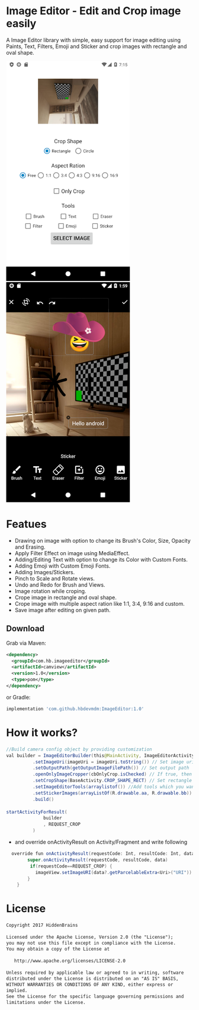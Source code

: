 # Image Editor - Edit and Crop image easily
A Image Editor library with simple, easy support for image editing using Paints, Text, Filters, Emoji and Sticker and crop images with rectangle and oval shape.

![](images/demo.png)  ![](images/editor.png)

# Featues

- Drawing on image with option to change its Brush's Color, Size, Opacity and Erasing.
- Apply Filter Effect on image using MediaEffect.
- Adding/Editing Text with option to change its Color with Custom Fonts.
- Adding Emoji with Custom Emoji Fonts.
- Adding Images/Stickers.
- Pinch to Scale and Rotate views.
- Undo and Redo for Brush and Views.
- Image rotation while croping.
- Crope image in rectangle and oval shape.
- Crope image with multiple aspect ration like 1:1, 3:4, 9:16 and custom.
- Save image after editing on given path.


Download
--------

Grab via Maven:
```xml
<dependency>
  <groupId>com.hb.imageeditor</groupId>
  <artifactId>camview</artifactId>
  <version>1.0</version>
  <type>pom</type>
</dependency>
```
or Gradle:
```groovy
implementation 'com.github.hbdevmdm:ImageEditor:1.0'
```

# How it works?
  ```java
  //Build camera config object by providing customization
  val builder = ImageEditorBuilder(this@MainActivity, ImageEditorActivity::class.java)
            .setImageUri(imageUri = imageUri.toString()) // Set image uri
            .setOutputPath(getOutputImageFilePath()) // Set output path
            .openOnlyImageCropper(cbOnlyCrop.isChecked) // If true, then it will open only image cropper view
            .setCropShape(BaseActivity.CROP_SHAPE_RECT) // Set rectangle or oval crop shape for cropping.
            .setImageEditorTools(arraylistof()) //Add tools which you want to show on image editor. Empty list will show all tools.
            .setStickerImages(arrayListOf(R.drawable.aa, R.drawable.bb)) // Add sticker images
            .build()

startActivityForResult(
                builder
                , REQUEST_CROP
            )
```

  - and override onActivityResult on Activity/Fragment and write following

```java
  override fun onActivityResult(requestCode: Int, resultCode: Int, data: Intent?) {
        super.onActivityResult(requestCode, resultCode, data)
         if(requestCode==REQUEST_CROP) {
           imageView.setImageURI(data?.getParcelableExtra<Uri>("URI"))
        }
    }
```


# License

```
Copyright 2017 HiddenBrains

Licensed under the Apache License, Version 2.0 (the "License");
you may not use this file except in compliance with the License.
You may obtain a copy of the License at

   http://www.apache.org/licenses/LICENSE-2.0

Unless required by applicable law or agreed to in writing, software
distributed under the License is distributed on an "AS IS" BASIS,
WITHOUT WARRANTIES OR CONDITIONS OF ANY KIND, either express or implied.
See the License for the specific language governing permissions and
limitations under the License.
